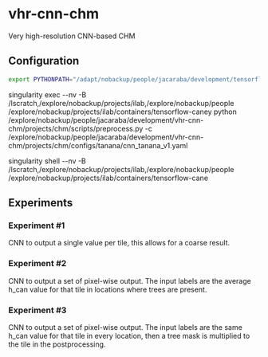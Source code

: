 # vhr-cnn-chm

Very high-resolution CNN-based CHM

## Configuration

```bash
export PYTHONPATH="/adapt/nobackup/people/jacaraba/development/tensorflow-caney:/adapt/nobackup/people/jacaraba/development/vhr-cnn-chm"
```

singularity exec --nv -B /lscratch,/explore/nobackup/projects/ilab,/explore/nobackup/people /explore/nobackup/projects/ilab/containers/tensorflow-caney python /explore/nobackup/people/jacaraba/development/vhr-cnn-chm/projects/chm/scripts/preprocess.py -c /explore/nobackup/people/jacaraba/development/vhr-cnn-chm/projects/chm/configs/tanana/cnn_tanana_v1.yaml 

singularity shell --nv -B /lscratch,/explore/nobackup/projects/ilab,/explore/nobackup/people /explore/nobackup/projects/ilab/containers/tensorflow-cane

## Experiments

### Experiment #1

CNN to output a single value per tile, this allows for a coarse result.

### Experiment #2

CNN to output a set of pixel-wise output. The input labels are the average h_can
value for that tile in locations where trees are present.

### Experiment #3

CNN to output a set of pixel-wise output. The input labels are the same h_can
value for that tile in every location, then a tree mask is multiplied to the tile
in the postprocessing.
